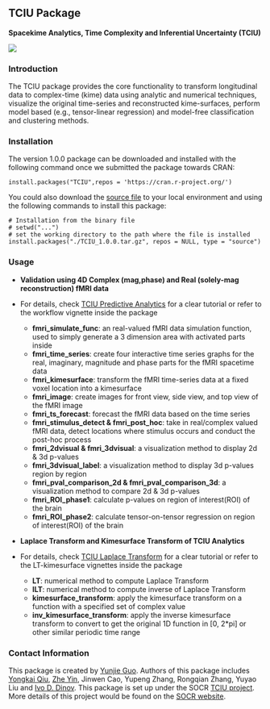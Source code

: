## TCIU Package

**Spacekime Analytics, Time Complexity and Inferential Uncertainty (TCIU)**

<a href="http://socr.umich.edu/TCIU"><img align="middle" src="https://raw.githubusercontent.com/SOCR/TCIU/master/images/TCUI_P2.png"></a>

### Introduction

The TCIU package provides the core functionality to transform longitudinal data to complex-time (kime) data using analytic and numerical techniques, visualize the original time-series and reconstructed kime-surfaces, perform model based (e.g., tensor-linear regression) and model-free classification and clustering methods.


### Installation

The version 1.0.0 package can be downloaded and installed with the following command once we submitted the package towards CRAN:
```{r Installation of the CBDA package from CRAN, eval = FALSE}
install.packages("TCIU",repos = 'https://cran.r-project.org/')
```

You could also download the [source file](https://github.com/SOCR/TCIU/raw/master/package/TCIU_1.0.0.tar.gz) to your local environment and using the following commands to install this package:

```{r Installation of the CBDA package, eval = FALSE}
# Installation from the binary file
# setwd("...")
# set the working directory to the path where the file is installed
install.packages("./TCIU_1.0.0.tar.gz", repos = NULL, type = "source")
```

### Usage

+ **Validation using 4D Complex (mag,phase) and Real (solely-mag reconstruction) fMRI data**
+ For details, check [TCIU Predictive Analytics](https://www.socr.umich.edu/TCIU/HTMLs/TCIU_Predictive_Analytics.html) for a clear tutorial or refer to the workflow vignette inside the package 
  + **fmri_simulate_func**: an real-valued fMRI data simulation function, used to simply generate a 3 dimension area with activated parts inside
  + **fmri_time_series**: create four interactive time series graphs for the real, imaginary, magnitude and phase parts for the fMRI spacetime data
  + **fmri_kimesurface**: transform the fMRI time-series data at a fixed voxel location into a kimesurface
  + **fmri_image**: create images for front view, side view, and top view of the fMRI image
  + **fmri_ts_forecast**: forecast the fMRI data based on the time series
  + **fmri_stimulus_detect & fmri_post_hoc**: take in real/complex valued fMRI data, detect locations where stimulus occurs and conduct the post-hoc process
  + **fmri_2dvisual & fmri_3dvisual**: a visualization method to display 2d & 3d p-values
  + **fmri_3dvisual_label**: a visualization method to display 3d p-values region by region
  + **fmri_pval_comparison_2d & fmri_pval_comparison_3d**: a visualization method to compare 2d & 3d p-values
  + **fmri_ROI_phase1**: calculate p-values on region of interest(ROI) of the brain
  + **fmri_ROI_phase2**: calculate tensor-on-tensor regression on region of interest(ROI) of the brain
  
+ **Laplace Transform and Kimesurface Transform of TCIU Analytics**
+ For details, check [TCIU Laplace Transform](https://www.socr.umich.edu/TCIU/HTMLs/Laplace_Transform_Timeseries_Kimesurfaces.html) for a clear tutorial or refer to the LT-kimesurface vignettes inside the package 
  + **LT**: numerical method to compute Laplace Transform 
  + **ILT**:  numerical method to compute inverse of Laplace Transform 
  + **kimesurface_transform**: apply the kimesurface transform on a function with a specified set of complex value
  + **inv_kimesurface_transform**:  apply the inverse kimesurface transform to convert to get the original 1D function in [0, 2*pi] or other similar periodic time range


### Contact Information
This package is created by [Yunjie Guo](mailto:jerryguo@umich.edu). Authors of this package includes [Yongkai Qiu](https://socr.umich.edu/people/Yongkai_Qiu.html), [Zhe Yin](http://socr.umich.edu/people/Zhe_Yin.html), Jinwen Cao, Yupeng Zhang, Rongqian Zhang, Yuyao Liu and [Ivo D. Dinov](http://www.socr.umich.edu/people/dinov/). This package is set up under the SOCR [TCIU project](http://www.socr.umich.edu/TCIU/). More details of this project would be found on the [SOCR website](http://www.socr.umich.edu/).


